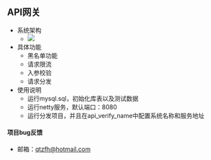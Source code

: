 ## API网关
* 系统架构
    * ![](http://test-1251463082.picsh.myqcloud.com/111.jpg)
* 具体功能
    * 黑名单功能
    * 请求限流
    * 入参校验
    * 请求分发
* 使用说明
    * 运行mysql.sql，初始化库表以及测试数据
    * 运行netty服务，默认端口：8080
    * 运行分发项目，并且在api_verify_name中配置系统名称和服务地址

#### 项目bug反馈
* 邮箱：qtzfh@hotmail.com
